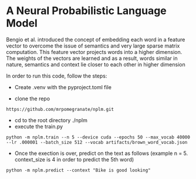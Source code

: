 # A Neural Probabilistic Language Model 
Bengio et al. introduced the concept of embedding each word in a feature vector to overcome the issue of semantics and very large sparse matrix computation. This feature vector projects words into a higher dimension. The weights of the vectors are learned and as a result, words similar in nature, semantics and context lie closer to each other in higher dimension  

In order to run this code, follow the steps:

- Create .venv with the pyproject.toml file

- clone the repo 
```
https://github.com/mrpomegranate/nplm.git
```
- cd to the root directory ./nplm
- execute the train.py
```
python -m nplm.train --n 5 --device cuda --epochs 50 --max_vocab 40000 --lr .000001 --batch_size 512 --vocab artifacts/brown_word_vocab.json
```
- Once the exection is over, predict on the text as follows (example n = 5. context_size is 4 in order to predict the 5th word)
```
python -m nplm.predict --context "Bike is good looking"
```
